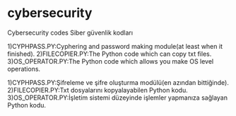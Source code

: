# cybersecurity
Cybersecurity codes
Siber güvenlik kodları

1)CYPHPASS.PY:Cyphering and password making module(at least when it finished).
2)FILECOPIER.PY:The Python code which can copy txt files.
3)OS_OPERATOR.PY:The Python code which allows you make OS level operations.

1)CYPHPASS.PY:Şifreleme ve şifre oluşturma modülü(en azından bittiğinde).
2)FILECOPIER.PY:Txt dosyalarını kopyalayabilen Python kodu.
3)OS_OPERATOR.PY:İşletim sistemi düzeyinde işlemler yapmanıza sağlayan Python kodu.
